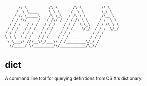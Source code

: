            _             _           _           _       
          /\ \          /\ \       /\ \         /\ \     
         /  \ \____     \ \ \     /  \ \        \_\ \    
        / /\ \_____\    /\ \_\   / /\ \ \       /\__ \   
       / / /\/___  /   / /\/_/  / / /\ \ \     / /_ \ \  
      / / /   / / /   / / /    / / /  \ \_\   / / /\ \ \ 
     / / /   / / /   / / /    / / /    \/_/  / / /  \/_/ 
    / / /   / / /   / / /    / / /          / / /        
    \ \ \__/ / /___/ / /__  / / /________  / / /         
     \ \___\/ //\__\/_/___\/ / /_________\/_/ /          
      \/_____/ \/_________/\/____________/\_\/           

dict
====

A command line tool for querying definitions from OS X's dictionary.
